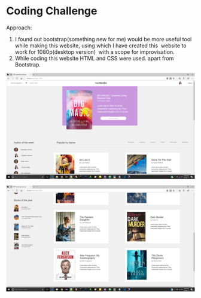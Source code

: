 
# Coding Challenge

Approach: 
1) I found out bootstrap(something new for me) would be more useful tool while making this website, using which I have created this  website to work for 1080p(desktop version)  with a scope for improvisation.
2) While coding this website HTML and CSS were used. apart from Bootstrap.

![screen shot 1](https://github.com/Anuraag93/Bootstrap/blob/master/Screenshots/HomePage1.jpg)

![screen shot 2](https://github.com/Anuraag93/Bootstrap/blob/master/Screenshots/HomePage2.jpg)
